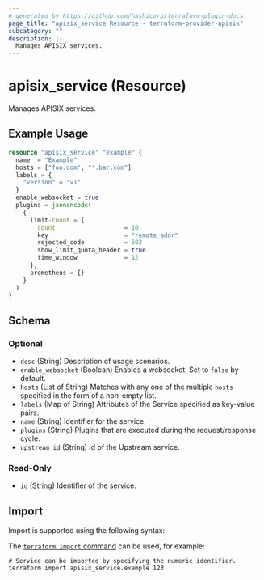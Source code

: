 ```yaml
---
# generated by https://github.com/hashicorp/terraform-plugin-docs
page_title: "apisix_service Resource - terraform-provider-apisix"
subcategory: ""
description: |-
  Manages APISIX services.
---
```


# apisix_service (Resource)

Manages APISIX services.

## Example Usage

```terraform
resource "apisix_service" "example" {
  name  = "Example"
  hosts = ["foo.com", "*.bar.com"]
  labels = {
    "version" = "v1"
  }
  enable_websocket = true
  plugins = jsonencode(
    {
      limit-count = {
        count                   = 10
        key                     = "remote_addr"
        rejected_code           = 503
        show_limit_quota_header = true
        time_window             = 12
      },
      prometheus = {}
    }
  )
}
```

<!-- schema generated by tfplugindocs -->
## Schema

### Optional

- `desc` (String) Description of usage scenarios.
- `enable_websocket` (Boolean) Enables a websocket. Set to `false` by default.
- `hosts` (List of String) Matches with any one of the multiple `hosts` specified in the form of a non-empty list.
- `labels` (Map of String) Attributes of the Service specified as key-value pairs.
- `name` (String) Identifier for the service.
- `plugins` (String) Plugins that are executed during the request/response cycle.
- `upstream_id` (String) Id of the Upstream service.

### Read-Only

- `id` (String) Identifier of the service.

## Import

Import is supported using the following syntax:

The [`terraform import` command](https://developer.hashicorp.com/terraform/cli/commands/import) can be used, for example:

```shell
# Service can be imported by specifying the numeric identifier.
terraform import apisix_service.example 123
```
